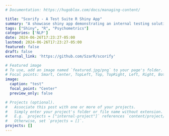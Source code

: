 ```yaml
---
# Documentation: https://hugoblox.com/docs/managing-content/

title: "Scorify - A Test Suite R Shiny App"
summary: "A showcase shiny app demonstrating an internal testing solution where the user is able to upload CSV files, transform data, merge with other datasets, and export a pre-formatted XLSX sheet."
tags: ["Shiny", "R", "Psychometrics"]
categories: ['NLP']
date: 2024-06-26T17:23:27-05:00
lastmod: 2024-06-26T17:23:27-05:00
featured: false
draft: false
external_link: 'https://github.com/SzarR/scorify'

# Featured image
# To use, add an image named `featured.jpg/png` to your page's folder.
# Focal points: Smart, Center, TopLeft, Top, TopRight, Left, Right, BottomLeft, Bottom, BottomRight.
image:
  caption: "test"
  focal_point: "Center"
  preview_only: false

# Projects (optional).
#   Associate this post with one or more of your projects.
#   Simply enter your project's folder or file name without extension.
#   E.g. `projects = ["internal-project"]` references `content/project/deep-learning/index.md`.
#   Otherwise, set `projects = []`.
projects: []
---
```

